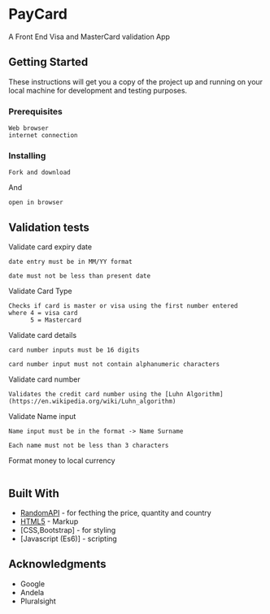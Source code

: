 # PayCard

A Front End Visa and MasterCard validation App

## Getting Started

These instructions will get you a copy of the project up and running on your local machine for development and testing purposes. 

### Prerequisites

```
Web browser
internet connection
```

### Installing


```
Fork and download
```

And 

```
open in browser
```


## Validation tests
Validate card expiry date

```
date entry must be in MM/YY format

date must not be less than present date
```

Validate Card Type

```
Checks if card is master or visa using the first number entered
where 4 = visa card
      5 = Mastercard

```
Validate card details

```
card number inputs must be 16 digits

card number input must not contain alphanumeric characters

```

Validate card number

```
Validates the credit card number using the [Luhn Algorithm](https://en.wikipedia.org/wiki/Luhn_algorithm)
```

Validate Name input

```
Name input must be in the format -> Name Surname

Each name must not be less than 3 characters
```

Format money to local currency
```

```
 
## Built With

* [RandomAPI](https://randomapi.com/api/006b08a801d82d0c9824dcfdfdfa3b3c) - for fecthing the price, quantity and country
* [HTML5](https://maven.apache.org/) - Markup
* [CSS,Bootstrap] - for styling
* [Javascript (Es6)]  - scripting

 

## Acknowledgments

* Google
* Andela
* Pluralsight
